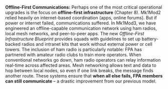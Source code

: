 **Offline-First Communications:** Perhaps one of the most critical operational upgrades is the focus on **offline-first infrastructure** (Chapter 8). Mk1Mod2 relied heavily on internet-based coordination (apps, online forums). But if power or internet failed, communications suffered. In Mk1Mod3, we have engineered an offline-capable communication network using ham radios, local mesh networks, and peer-to-peer apps. The new _Offline-First Infrastructure Blueprint_ provides squads with guidelines to set up battery-backed radios and intranet kits that work without external power or cell towers. The inclusion of ham radio is particularly notable: FPA has partnered with amateur radio clubs to train more operators. When conventional networks go down, ham radio operators can relay information real-time across affected areas. Mesh networking allows text and data to hop between local nodes, so even if one link breaks, the message finds another route. These systems ensure that **when all else fails, FPA members can still communicate** – a drastic improvement from our previous model.